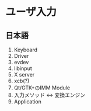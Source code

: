 # ユーザ入力

## 日本語

1. Keyboard
2. Driver
3. evdev
4. libinput
5. X server
6. xcb(?)
7. Qt/GTK+のIMM Module
8. 入力メソッド <-> 変換エンジン
9. Application

